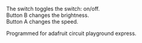 The switch toggles the switch: on/off.  
Button B changes the brightness.  
Button A changes the speed.  

Programmed for adafruit circuit playground express.  
